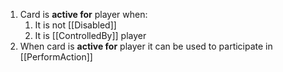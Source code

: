1. Card is **active for** player when:
	1. It is not [[Disabled]]
	2. It is [[ControlledBy]] player
2. When card is **active for** player it can be used to participate in [[PerformAction]]